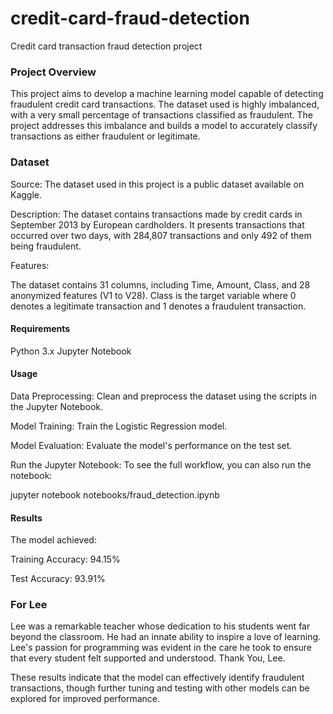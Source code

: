 # credit-card-fraud-detection
Credit card transaction fraud detection project



### Project Overview


This project aims to develop a machine learning model capable of detecting fraudulent credit card transactions.
The dataset used is highly imbalanced, with a very small percentage of transactions classified as fraudulent. The project addresses this imbalance and builds a model to accurately classify transactions as either fraudulent or legitimate.


### Dataset


Source: The dataset used in this project is a public dataset available on Kaggle.



Description: The dataset contains transactions made by credit cards in September 2013 by European cardholders. It presents transactions that occurred over two days, with 284,807 transactions and only 492 of them being fraudulent.



Features:


The dataset contains 31 columns, including Time, Amount, Class, and 28 anonymized features (V1 to V28).
Class is the target variable where 0 denotes a legitimate transaction and 1 denotes a fraudulent transaction.

#### Requirements


Python 3.x
Jupyter Notebook





#### Usage



Data Preprocessing: Clean and preprocess the dataset using the scripts in the Jupyter Notebook.


Model Training: Train the Logistic Regression model.


Model Evaluation: Evaluate the model's performance on the test set.


Run the Jupyter Notebook: To see the full workflow, you can also run the notebook:


jupyter notebook notebooks/fraud_detection.ipynb

#### Results


The model achieved:

Training Accuracy: 94.15%


Test Accuracy: 93.91%


### For Lee

Lee was a remarkable teacher whose dedication to his students went far beyond the classroom. He had an innate ability to inspire a love of learning. Lee's passion for programming was evident in the care he took to ensure that every student felt supported and understood. 
Thank You, Lee.


These results indicate that the model can effectively identify fraudulent transactions, though further tuning and testing with other models can be explored for improved performance.

